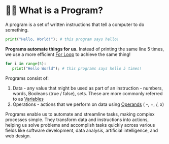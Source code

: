 # 👨‍💻 What is a Program?

A program is a set of written instructions that tell a computer to do something. 

```python
print("Hello, World!"); # this program says hello!
```

**Programs automate things for us.**  Instead of printing the same line 5 times, we use a more efficient [For Loop](For%20Loop.md) to achieve the same thing!

 ```python
for i in range(5): 
	print("Hello World"); # this programs says hello 5 times!
```

Programs consist of:
1. Data - any value that might be used as part of an instruction - numbers, words, Booleans (true / false), sets. These are more commonly referred to as [Variables](Variables.md)
2. Operations - actions that we perform on data using [Operands](Operands.md) ( -, +, /, x)

Programs enable us to automate and streamline tasks, making complex processes simple. They transform data and instructions into actions, helping us solve problems and accomplish tasks quickly across various fields like software development, data analysis, artificial intelligence, and web design.
